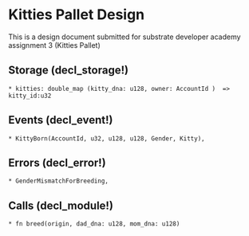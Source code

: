 <!-- For my own reference: https://discordapp.com/channels/772968587060445244/772968587060445251/813166983364739095 -->
# Kitties Pallet Design

This is a design document submitted for substrate developer academy assignment 3 (Kitties Pallet)

## Storage (decl_storage!)

    * kitties: double_map (kitty_dna: u128, owner: AccountId )  => kitty_id:u32
<!-- types look like TS, not RUST but made it to convey better -->

## Events (decl_event!)

    * KittyBorn(AccountId, u32, u128, u128, Gender, Kitty),
<!-- [owner, kitty_id, dad_dna, mom_dna, kitty] -->

## Errors (decl_error!)

    * GenderMismatchForBreeding,
  <!-- tbh I don't think we'd ever encounter this error, but I guess for the hygiene, and in case any 2 random dna match (astronomical chances tho) -->

## Calls (decl_module!)

    * fn breed(origin, dad_dna: u128, mom_dna: u128)